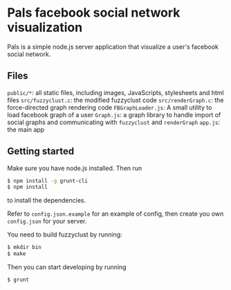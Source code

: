 # Pals facebook social network visualization

Pals is a simple node.js server application that visualize a user's facebook social network.

## Files

`public/*`: all static files, including images, JavaScripts, stylesheets and html files
`src/fuzzyclust.c`: the modified fuzzyclust code
`src/renderGraph.c`: the force-directed graph rendering code
`FBGraphLoader.js`: A small utility to load facebook graph of a user
`Graph.js`: a graph library to handle import of social graphs and communicating with `fuzzyclust` and `renderGraph`
`app.js`: the main app

## Getting started

Make sure you have node.js installed. Then run

```sh
$ npm install -g grunt-cli
$ npm install
```

to install the dependencies.

Refer to `config.json.example` for an example of config, then create you own `config.json` for your server.

You need to build fuzzyclust by running:

```sh
$ mkdir bin
$ make
```

Then you can start developing by running

```sh
$ grunt
```
